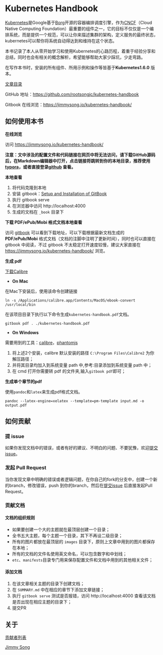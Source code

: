 # Kubernetes Handbook

[Kubernetes](http://kubernetes.io)是Google基于[Borg](https://research.google.com/pubs/pub43438.html)开源的容器编排调度引擎，作为[CNCF](http://cncf.io)（Cloud Native Computing Foundation）最重要的组件之一，它的目标不仅仅是一个编排系统，而是提供一个规范，可以让你来描述集群的架构，定义服务的最终状态，kubernetes可以帮你将系统自动得达到和维持在这个状态。

本书记录了本人从零开始学习和使用Kubernetes的心路历程，着重于经验分享和总结，同时也会有相关的概念解析，希望能够帮助大家少踩坑，少走弯路。

在写作本书时，安装的所有组件、所用示例和操作等皆基于**Kubernetes1.6.0** 版本。

[文章目录](SUMMARY.md)

GitHub 地址：https://github.com/rootsongjc/kubernetes-handbook

Gitbook 在线浏览：https://jimmysong.io/kubernetes-handbook/

## 如何使用本书

**在线浏览**

访问 https://jimmysong.io/kubernetes-handbook/

**注意：文中涉及的配置文件和代码链接在网页中将无法访问，请下载GitHub源码后，在Markdown编辑器中打开，点击链接将跳转到你的本地目录，推荐使用[typora](www.typorai.o)，或者直接登录[github](https://github.com/rootsongjc/kubernetes-handbook) 查看。**

**本地查看**

1. 将代码克隆到本地
2. 安装 gitbook：[Setup and Installation of GitBook](https://github.com/GitbookIO/gitbook/blob/master/docs/setup.md)
3. 执行 gitbook serve
4. 在浏览器中访问 http://localhost:4000
5. 生成的文档在 `_book` 目录下

**下载 PDF/ePub/Mobi 格式文档本地查看**

访问 [gitbook](https://www.gitbook.com/book/rootsongjc/kubernetes-handbook/details) 可以看到下载地址，可以下载根据最新文档生成的 **PDF/ePub/Mobi** 格式文档（文档的注脚中注明了更新时间），同时也可以直接在 gitbook 中阅读，不过 gitbook 不太稳定打开速度较慢，建议大家直接在 https://jimmysong.io/kubernetes-handbook/ 浏览。

**生成 pdf**

[下载Calibre](http://calibre-ebook.com/download)

- **On Mac**

在Mac下安装后，使用该命令创建链接

```
ln -s /Applications/calibre.app/Contents/MacOS/ebook-convert /usr/local/bin
```

在该项目目录下执行以下命令生成`kubernetes-handbook.pdf`文档。

```
gitbook pdf . ./kubernetes-handbook.pdf
```

- **On Windows**

需要用到的工具：[calibre](http://calibre-ebook.com/)，[phantomjs](http://phantomjs.org/download.html)

1. 将上述2个安装，calibre 默认安装的路径 `C:\Program Files\Calibre2` 为你解压路径；
2. 并将其目录均加入到系统变量 path 中,参考:目录添加到系统变量 path 中；
3. 在 cmd 打开你需要转 pdf 的文件夹,输入`gitbook pdf`即可；

**生成单个章节的pdf**

使用`pandoc`和`latex`来生成pdf格式文档。

```shell
pandoc --latex-engine=xelatex --template=pm-template input.md -o output.pdf
```

## 如何贡献

### 提 issue

如果你发现文档中的错误，或者有好的建议、不明白的问题、不要犹豫，欢迎[提交issue](https://github.com/rootsongjc/kubernetes-handbook/issues/new)。

### 发起 Pull Request

当你发现文章中明确的错误或者逻辑问题，在你自己的fork的分支中，创建一个新的branch，修改错误，push 到你的branch，然后在[提交issue](https://github.com/rootsongjc/kubernetes-handbook/issues/new) 后直接发起Pull Request。

### 贡献文档

#### 文档的组织规则

- 如果要创建一个大的主题就在最顶层创建一个目录；
- 全书五大主题，每个主题一个目录，其下不再设二级目录；
- 所有的图片都放在最顶层的 `images` 目录下，原则上文章中用到的图片都保存在本地；
- 所有的文档的文件名使用英文命名，可以包含数字和中划线；
- `etc`、`manifests`目录专门用来保存配置文件和文档中用到的其他相关文件；

#### 添加文档

1. 在该文章相关主题的目录下创建文档；
2. 在 `SUMMARY.md` 中在相应的章节下添加文章链接；
3. 执行 `gitbook serve` 测试是否报错，访问 http://localhost:4000 查看该文档是否出现在相应主题的目录下；
4. 提交PR

## 关于

[贡献者列表](https://github.com/rootsongjc/kubernetes-handbook/graphs/contributors)

[Jimmy Song](http://jimmysong.io/about)
